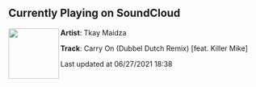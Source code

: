 ## Currently Playing on SoundCloud

[<img align="left" width="100" src="https://i1.sndcdn.com/artworks-7LdzUZqozYQN-0-t500x500.jpg">](https://soundcloud.com/tkaymaidza/carry-on-dubbel-dutch-remix)

**Artist**: Tkay Maidza 

**Track**: Carry On (Dubbel Dutch Remix) [feat. Killer Mike]

Last updated at 06/27/2021 18:38
